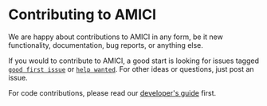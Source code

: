 # Contributing to AMICI

We are happy about contributions to AMICI in any form, be it new functionality,
documentation, bug reports, or anything else.

If you would to contribute to AMICI, a good start is looking for issues tagged
[`good first issue`](https://github.com/AMICI-dev/AMICI/issues?q=is%3Aissue+is%3Aopen+label%3A%22good+first+issue%22)
or [`help wanted`](https://github.com/AMICI-dev/AMICI/issues?q=is%3Aissue+is%3Aopen+label%3A%22help+wanted%22).
For other ideas or questions, just post an issue.

For code contributions, please read our
[developer's guide](https://amici.readthedocs.io/en/develop/development.html) first.
